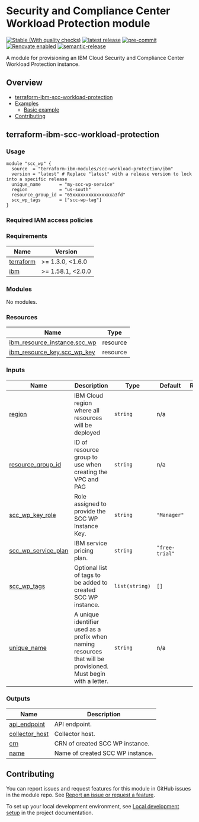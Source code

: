 <!-- Update the title -->
# Security and Compliance Center Workload Protection module

[![Stable (With quality checks)](https://img.shields.io/badge/Status-Stable%20(With%20quality%20checks)-green)](https://terraform-ibm-modules.github.io/documentation/#/badge-status)
[![latest release](https://img.shields.io/github/v/release/terraform-ibm-modules/terraform-ibm-scc-workload-protection?logo=GitHub&sort=semver)](https://github.com/terraform-ibm-modules/terraform-ibm-scc-workload-protection/releases/latest)
[![pre-commit](https://img.shields.io/badge/pre--commit-enabled-brightgreen?logo=pre-commit&logoColor=white)](https://github.com/pre-commit/pre-commit)
[![Renovate enabled](https://img.shields.io/badge/renovate-enabled-brightgreen.svg)](https://renovatebot.com/)
[![semantic-release](https://img.shields.io/badge/%20%20%F0%9F%93%A6%F0%9F%9A%80-semantic--release-e10079.svg)](https://github.com/semantic-release/semantic-release)

<!-- Add a description of module(s) in this repo -->
A module for provisioning an IBM Cloud Security and Compliance Center Workload Protection instance.


<!-- Below content is automatically populated via pre-commit hook -->
<!-- BEGIN OVERVIEW HOOK -->
## Overview
* [terraform-ibm-scc-workload-protection](#terraform-ibm-scc-workload-protection)
* [Examples](./examples)
    * [Basic example](./examples/basic)
* [Contributing](#contributing)
<!-- END OVERVIEW HOOK -->


<!--
If this repo contains any reference architectures, uncomment the heading below and links to them.
(Usually in the `/reference-architectures` directory.)
See "Reference architecture" in Authoring Guidelines in the public documentation at
https://terraform-ibm-modules.github.io/documentation/#/implementation-guidelines?id=reference-architecture
-->
<!-- ## Reference architectures -->


<!-- This heading should always match the name of the root level module (aka the repo name) -->
## terraform-ibm-scc-workload-protection

### Usage

<!--
Add an example of the use of the module in the following code block.

Use real values instead of "var.<var_name>" or other placeholder values
unless real values don't help users know what to change.
-->

```hcl
module "scc_wp" {
  source  = "terraform-ibm-modules/scc-workload-protection/ibm"
  version = "latest" # Replace "latest" with a release version to lock into a specific release
  unique_name       = "my-scc-wp-service"
  region            = "us-south"
  resource_group_id = "65xxxxxxxxxxxxxxxa3fd"
  scc_wp_tags       = ["scc-wp-tag"]
}
```

### Required IAM access policies

<!-- PERMISSIONS REQUIRED TO RUN MODULE
If this module requires permissions, uncomment the following block and update
the sample permissions, following the format.
Replace the sample Account and IBM Cloud service names and roles with the
information in the console at
Manage > Access (IAM) > Access groups > Access policies.
-->

<!--
You need the following permissions to run this module.

- Account Management
    - **Sample Account Service** service
        - `Editor` platform access
        - `Manager` service access
    - IAM Services
        - **Sample Cloud Service** service
            - `Administrator` platform access
-->

<!-- NO PERMISSIONS FOR MODULE
If no permissions are required for the module, uncomment the following
statement instead the previous block.
-->

<!-- No permissions are needed to run this module.-->


<!-- Below content is automatically populated via pre-commit hook -->
<!-- BEGINNING OF PRE-COMMIT-TERRAFORM DOCS HOOK -->
### Requirements

| Name | Version |
|------|---------|
| <a name="requirement_terraform"></a> [terraform](#requirement\_terraform) | >= 1.3.0, <1.6.0 |
| <a name="requirement_ibm"></a> [ibm](#requirement\_ibm) | >= 1.58.1, <2.0.0 |

### Modules

No modules.

### Resources

| Name | Type |
|------|------|
| [ibm_resource_instance.scc_wp](https://registry.terraform.io/providers/ibm-cloud/ibm/latest/docs/resources/resource_instance) | resource |
| [ibm_resource_key.scc_wp_key](https://registry.terraform.io/providers/ibm-cloud/ibm/latest/docs/resources/resource_key) | resource |

### Inputs

| Name | Description | Type | Default | Required |
|------|-------------|------|---------|:--------:|
| <a name="input_region"></a> [region](#input\_region) | IBM Cloud region where all resources will be deployed | `string` | n/a | yes |
| <a name="input_resource_group_id"></a> [resource\_group\_id](#input\_resource\_group\_id) | ID of resource group to use when creating the VPC and PAG | `string` | n/a | yes |
| <a name="input_scc_wp_key_role"></a> [scc\_wp\_key\_role](#input\_scc\_wp\_key\_role) | Role assigned to provide the SCC WP Instance Key. | `string` | `"Manager"` | no |
| <a name="input_scc_wp_service_plan"></a> [scc\_wp\_service\_plan](#input\_scc\_wp\_service\_plan) | IBM service pricing plan. | `string` | `"free-trial"` | no |
| <a name="input_scc_wp_tags"></a> [scc\_wp\_tags](#input\_scc\_wp\_tags) | Optional list of tags to be added to created SCC WP instance. | `list(string)` | `[]` | no |
| <a name="input_unique_name"></a> [unique\_name](#input\_unique\_name) | A unique identifier used as a prefix when naming resources that will be provisioned. Must begin with a letter. | `string` | n/a | yes |

### Outputs

| Name | Description |
|------|-------------|
| <a name="output_api_endpoint"></a> [api\_endpoint](#output\_api\_endpoint) | API endpoint. |
| <a name="output_collector_host"></a> [collector\_host](#output\_collector\_host) | Collector host. |
| <a name="output_crn"></a> [crn](#output\_crn) | CRN of created SCC WP instance. |
| <a name="output_name"></a> [name](#output\_name) | Name of created SCC WP instance. |
<!-- END OF PRE-COMMIT-TERRAFORM DOCS HOOK -->

<!-- Leave this section as is so that your module has a link to local development environment set up steps for contributors to follow -->
## Contributing

You can report issues and request features for this module in GitHub issues in the module repo. See [Report an issue or request a feature](https://github.com/terraform-ibm-modules/.github/blob/main/.github/SUPPORT.md).

To set up your local development environment, see [Local development setup](https://terraform-ibm-modules.github.io/documentation/#/local-dev-setup) in the project documentation.
